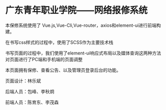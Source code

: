 # 广东青年职业学院——网络报修系统

本保修系统使用了 Vue.js,Vue-Cli,Vue-router，axios和element-ui进行前端构建。

在书写css样式的过程中，使用了SCSS作为主要技术栈

书写页面的过程中，我们使用了element-ui响应式布局以及媒体查询这两种方法对页面进行了PC端和手机端的页面调整

本页面拥有保修、查看公告、以及管理员登录后台的功能。

页面设计：林乐斌

后端人员：包峰、李秋炯

前端人员：陈育东、李茂森
